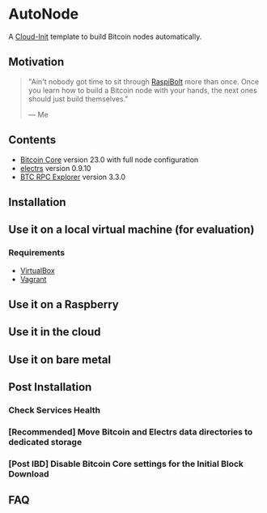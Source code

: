 # AutoNode

A [Cloud-Init](https://cloud-init.io) template to build Bitcoin nodes automatically.

## Motivation

> "Ain't nobody got time to sit through [RaspiBolt](https://raspibolt.org/) more than once. Once you learn how to build a Bitcoin node with your hands, the next ones should just build themselves."
>
> — Me

## Contents

* [Bitcoin Core](https://github.com/bitcoin/bitcoin) version 23.0 with full node configuration
* [electrs](https://github.com/romanz/electrs) version 0.9.10
* [BTC RPC Explorer](https://github.com/janoside/btc-rpc-explorer) version 3.3.0

## Installation

## Use it on a local virtual machine (for evaluation)

### Requirements

* [VirtualBox](https://www.virtualbox.org/wiki/Downloads)
* [Vagrant](https://developer.hashicorp.com/vagrant/downloads)

## Use it on a Raspberry

## Use it in the cloud

## Use it on bare metal

## Post Installation

### Check Services Health

### \[Recommended\] Move Bitcoin and Electrs data directories to dedicated storage

### \[Post IBD\] Disable Bitcoin Core settings for the Initial Block Download

## FAQ
